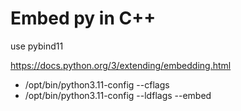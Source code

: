 # Embed py in C++

use pybind11

https://docs.python.org/3/extending/embedding.html
* /opt/bin/python3.11-config --cflags
* /opt/bin/python3.11-config --ldflags --embed
